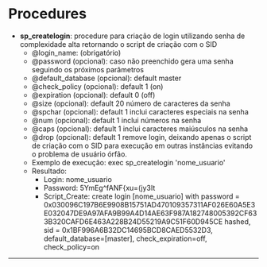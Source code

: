# Procedures

- **sp_createlogin**: procedure para criação de login utilizando senha de complexidade alta retornando o script de criação com o SID
    - @login_name: (obrigatório)
    - @password (opcional): caso não preenchido gera uma senha seguindo os próximos parâmetros
    - @default_database (opcional): default master
    - @check_policy (opcional): default 1 (on)
    - @expiration (opcional): default 0 (off)
    - @size (opcional): default 20 número de caracteres da senha
    - @spchar (opcional): default 1 inclui caracteres especiais na senha
    - @num (opcional): default 1 inclui números na senha
    - @caps (opcional): default 1 inclui caracteres maiúsculos na senha
    - @drop (opcional): default 1 remove login, deixando apenas o script de criação com o SID para execução em outras instâncias evitando o problema de usuário órfão.
    - Exemplo de execução: exec sp_createlogin 'nome_usuario'
    - Resultado:
        - Login: nome_usuario
        - Password: 5YmEg^fANF{xu=(jy3It
        - Script_Create: create login \[nome_usuario\] with password = 0x030096C197B6E9908B15751AD470109357311AF026E60A5E3E032047DE9A97AFA9B99A4D14AE63F987A182748005392CF633B320CAFD6E463A228B24D55219A9C51F60D945CE hashed, sid = 0x1BF996A6B32DC14695BCD8CAED5532D3, default_database=\[master\], check_expiration=off, check_policy=on

* * *